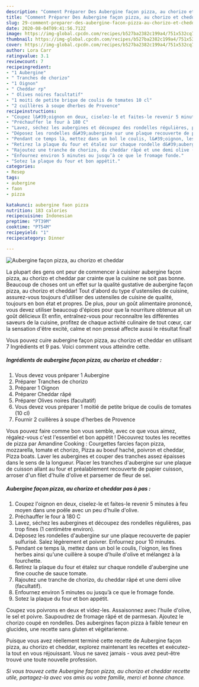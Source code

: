```yaml
---
description: "Comment Préparer Des Aubergine façon pizza, au chorizo et cheddar"
title: "Comment Préparer Des Aubergine façon pizza, au chorizo et cheddar"
slug: 29-comment-preparer-des-aubergine-facon-pizza-au-chorizo-et-cheddar
date: 2020-08-04T09:41:56.712Z
image: https://img-global.cpcdn.com/recipes/b527ba2382c199a4/751x532cq70/aubergine-facon-pizza-au-chorizo-et-cheddar-photo-principale-de-la-recette.jpg
thumbnail: https://img-global.cpcdn.com/recipes/b527ba2382c199a4/751x532cq70/aubergine-facon-pizza-au-chorizo-et-cheddar-photo-principale-de-la-recette.jpg
cover: https://img-global.cpcdn.com/recipes/b527ba2382c199a4/751x532cq70/aubergine-facon-pizza-au-chorizo-et-cheddar-photo-principale-de-la-recette.jpg
author: Lora Carr
ratingvalue: 3.1
reviewcount: 7
recipeingredient:
- "1 Aubergine"
- " Tranches de chorizo"
- "1 Oignon"
- " Cheddar rp"
- " Olives noires facultatif"
- "1 moiti de petite brique de coulis de tomates 10 cl"
- "2 cuillères à soupe dherbes de Provence"
recipeinstructions:
- "Coupez l&#39;oignon en deux, ciselez-le et faites-le revenir 5 minutes à feu moyen dans une poêle avec un peu d&#39;huile d&#39;olive."
- "Préchauffer le four à 180 C"
- "Lavez, séchez les aubergines et découpez des rondelles régulières, pas trop fines (1 centimètre environ)."
- "Déposez les rondelles d&#39;aubergine sur une plaque recouverte de papier sulfurisé. Salez légèrement et poivrer. Enfournez pour 10 minutes."
- "Pendant ce temps là, mettez dans un bol le coulis, l&#39;oignon, les fines herbes ainsi qu&#39;une cuillère à soupe d&#39;huile d&#39;olive et mélangez à la fourchette."
- "Retirez la plaque du four et étalez sur chaque rondelle d&#39;aubergine une fine couche de sauce tomate."
- "Rajoutez une tranche de chorizo, du cheddar râpé et une demi olive (facultatif)."
- "Enfournez environ 5 minutes ou jusqu’à ce que le fromage fonde."
- "Sotez la plaque du four et bon appétit."
categories:
- Resep
tags:
- aubergine
- faon
- pizza

katakunci: aubergine faon pizza 
nutrition: 183 calories
recipecuisine: Indonesian
preptime: "PT39M"
cooktime: "PT54M"
recipeyield: "1"
recipecategory: Dinner

---
```



![Aubergine façon pizza, au chorizo et cheddar](https://img-global.cpcdn.com/recipes/b527ba2382c199a4/751x532cq70/aubergine-facon-pizza-au-chorizo-et-cheddar-photo-principale-de-la-recette.jpg)

La plupart des gens ont peur de commencer à cuisiner aubergine façon pizza, au chorizo et cheddar par crainte que la cuisine ne soit pas bonne. Beaucoup de choses ont un effet sur la qualité gustative de aubergine façon pizza, au chorizo et cheddar! Tout d'abord du type d'ustensiles de cuisine, assurez-vous toujours d'utiliser des ustensiles de cuisine de qualité, toujours en bon état et propres. De plus, pour un goût alimentaire prononcé, vous devez utiliser beaucoup d'épices pour que la nourriture obtenue ait un goût délicieux Et enfin, entraînez-vous pour reconnaître les différentes saveurs de la cuisine, profitez de chaque activité culinaire de tout cœur, car la sensation d'être excité, calme et non pressé affecte aussi le résultat final!

<!--inarticleads1-->

Vous pouvez cuire aubergine façon pizza, au chorizo et cheddar en utilisant 7 Ingrédients et 9 pas. Voici comment vous atteindre cette.

##### Ingrédients de aubergine façon pizza, au chorizo et cheddar :

1. Vous devez vous préparer 1 Aubergine
1. Préparer  Tranches de chorizo
1. Préparer 1 Oignon
1. Préparer  Cheddar râpé
1. Préparer  Olives noires (facultatif)
1. Vous devez vous préparer 1 moitié de petite brique de coulis de tomates (10 cl)
1. Fournir 2 cuillères à soupe d&#39;herbes de Provence


Vous pouvez faire comme bon vous semble, avec ce que vous aimez, régalez-vous c&#39;est l&#39;essentiel et bon appétit ! Découvrez toutes les recettes de pizza par Amandine Cooking : Courgettes farcies façon pizza, mozzarella, tomate et chorizo, Pizza au boeuf haché, poivron et cheddar, Pizza boats. Laver les aubergines et couper des tranches assez épaisses dans le sens de la longueur. Placer les tranches d&#39;aubergine sur une plaque de cuisson allant au four et préalablement recouverte de papier cuisson, arroser d&#39;un filet d&#39;huile d&#39;olive et parsemer de fleur de sel. 

<!--inarticleads2-->

##### Aubergine façon pizza, au chorizo et cheddar pas à pas :

1. Coupez l&#39;oignon en deux, ciselez-le et faites-le revenir 5 minutes à feu moyen dans une poêle avec un peu d&#39;huile d&#39;olive.
1. Préchauffer le four à 180 C
1. Lavez, séchez les aubergines et découpez des rondelles régulières, pas trop fines (1 centimètre environ).
1. Déposez les rondelles d&#39;aubergine sur une plaque recouverte de papier sulfurisé. Salez légèrement et poivrer. Enfournez pour 10 minutes.
1. Pendant ce temps là, mettez dans un bol le coulis, l&#39;oignon, les fines herbes ainsi qu&#39;une cuillère à soupe d&#39;huile d&#39;olive et mélangez à la fourchette.
1. Retirez la plaque du four et étalez sur chaque rondelle d&#39;aubergine une fine couche de sauce tomate.
1. Rajoutez une tranche de chorizo, du cheddar râpé et une demi olive (facultatif).
1. Enfournez environ 5 minutes ou jusqu’à ce que le fromage fonde.
1. Sotez la plaque du four et bon appétit.


Coupez vos poivrons en deux et videz-les. Assaisonnez avec l&#39;huile d&#39;olive, le sel et poivre. Saupoudrez de fromage râpé et de parmesan. Ajoutez le chorizo coupé en rondelles. Des aubergines façon pizza à faible teneur en glucides, une recette sans gluten et végétarienne. 

<!--inarticleads1-->

<p>
Puisque vous avez réellement terminé cette recette de Aubergine façon pizza, au chorizo et cheddar, explorez maintenant les recettes et exécutez-la tout en vous réjouissant. Vous ne savez jamais - vous avez peut-être trouvé une toute nouvelle profession.
</p>

<p>
<i>Si vous trouvez cette Aubergine façon pizza, au chorizo et cheddar recette utile, partagez-la avec vos amis ou votre famille, merci et bonne chance.</i>
</p>
